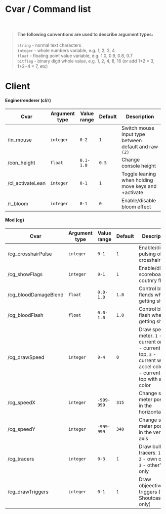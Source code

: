 # Cvar / Command list

<br>

> #### The following conventions are used to describe argument types:
> `string` - normal text characters  
> `integer` - whole numbers variable, e.g. 1, 2, 3, 4  
> `float` - floating point value variable, e.g. 1.0, 0.9, 0.8, 0.7  
> `bitflag` - binary digit whole value, e.g. 1, 2, 4, 8, 16 (or add 1+2 = 3, 1+2+4 = 7, etc)  


# Client  
#### Engine/renderer (cl/r)
| Cvar | Argument type | Value range | Default | Description |
|---------|---------------|-------------|---------|-------------|
| /in_mouse | `integer` | `0-2`| `1` | Switch mouse input type between default and raw `(2)` |
| /con_height | `float` | `0.1-1.0` | `0.5` | Change console height |
| /cl_activateLean | `integer` | `0-1` | `1` | Toggle leaning when holding move keys and +activate |
| /r_bloom | `integer` | `0-1` | `0` | Enable/disable bloom effect |

#### Mod (cg)
| Cvar | Argument type | Value range | Default | Description |
|---------|---------------|-------------|---------|-------------|
| /cg_crosshairPulse | `integer` | `0-1` | `1` | Enable/disable pulsing of the crosshair. |
| /cg_showFlags | `integer` | `0-1` | `1` | Enable/disable scoreboard coutnry flags |
| /cg_bloodDamageBlend | `float` | `0.0-1.0` | `1.0` | Control blood flends when getting shot |
| /cg_bloodFlash | `float` | `0.0-1.0` | `1.0` | Control blood flash when getting shot |
| /cg_drawSpeed | `integer` | `0-4` | `0` | Draw speed meter. `1` - current only, `2` - current and top, `3` - current with accel color, `4` - current and top with accel color |
| /cg_speedX | `integer` | `-999-999` | `315` | Change speed meter position in the horizontal axis |
| /cg_speedY | `integer` | `-999-999` | `340` | Change speed meter position in the vertical axis |
| /cg_tracers | `integer` | `0-3` | `1` | Draw bullet tracers. `1` - all, `2` - own only, `3` - other's only |
| /cg_drawTriggers | `integer` | `0-1` | `1` | Draw objeective triggers (for Shoutcasters only) |

